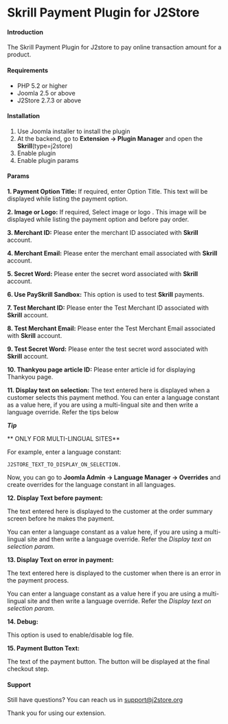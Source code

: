 # Skrill Payment Plugin for J2Store

#### Introduction
The Skrill Payment Plugin for J2store to pay online transaction amount for a product.

#### Requirements
* PHP 5.2 or higher
* Joomla 2.5 or above
* J2Store 2.7.3 or above

#### Installation
1. Use Joomla installer to install the plugin
2. At the backend, go to **Extension -> Plugin Manager** and open the **Skrill**(type=j2store)
3. Enable plugin
4. Enable plugin params

#### Params
**1. Payment Option Title:**
If required, enter Option Title. This text will be displayed while listing the payment option.

**2. Image or Logo:**
If required, Select image or logo . This image will be displayed while listing the payment option and before pay order.

**3. Merchant ID:**
Please enter the merchant ID associated with **Skrill** account.

**4. Merchant Email:**
Please enter the merchant email associated with **Skrill** account.

**5. Secret Word:**
Please enter the secret word associated with **Skrill** account.

**6. Use PaySkrill Sandbox:**
This option is used to test **Skrill** payments.

**7. Test Merchant ID:**
Please enter the Test Merchant ID associated with **Skrill** account.

**8. Test Merchant Email:**
Please enter the Test Merchant Email associated with **Skrill** account.

**9. Test Secret Word:**
Please enter the test secret word associated with **Skrill** account.

**10. Thankyou page article ID:**
Please enter article id for displaying Thankyou page.

**11. Display text on selection:**
The text entered here is displayed when a customer selects this payment method. You can enter a language constant as a value here, if you are using a multi-lingual site and 	then write a language override. Refer the tips below

***Tip*** 

**	ONLY FOR MULTI-LINGUAL SITES**

For example, enter a language constant: 

	J2STORE_TEXT_TO_DISPLAY_ON_SELECTION. 

Now, you can go to **Joomla Admin -> Language Manager -> Overrides** and create overrides for the language constant in all languages. 

**12. Display Text before payment:**

The text entered here is  displayed to the customer at the order summary screen before he makes the payment. 
	
You can enter a language constant as a value here, if you are using a multi-lingual site and then write a language override. Refer the *Display text on selection param.* 

**13. Display Text on error in payment:**

The text entered here is displayed to the customer when there is an error in the payment process.

You can enter a language constant as a value here if you are using a multi-lingual site and then write a language override. Refer the *Display text on selection param.*

**14. Debug:**

This option is used to enable/disable log file.

**15. Payment Button Text:**

The text of the payment button. The button will be displayed at the final checkout step. 

#### Support 

Still have questions? You can reach us in support@j2store.org 

Thank you for using our extension.